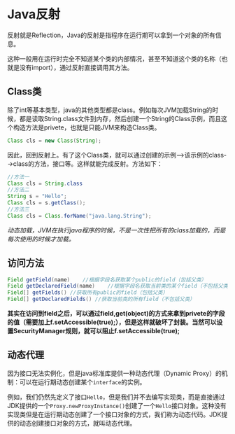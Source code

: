 # Java反射

反射就是Reflection，Java的反射是指程序在运行期可以拿到一个对象的所有信息。

这种一般用在运行时完全不知道某个类的内部情况，甚至不知道这个类的名称（也就是没有import），通过反射直接调用其方法。

## Class类

除了int等基本类型，java的其他类型都是class。例如每次JVM加载String的时候，都是读取String.class文件到内存，然后创建一个String的Class示例，而且这个构造方法是privete，也就是只能JVM来构造Class类。

```java
Class cls = new Class(String);
```

因此，回到反射上。有了这个Class类，就可以通过创建的示例-->该示例的class-->class的方法，接口等。这样就能完成反射。方法如下：

```java
//方法一
Class cls = String.class
//方法二
String s = "Hello";
Class cls = s.getClass();
//方法三
Class cls = Class.forName("java.lang.String");
```

*动态加载，JVM在执行java程序的时候，不是一次性把所有的class加载的，而是每次使用的时候才加载。*

## 访问方法

```java
Field getField(name)	//根据字段名获取某个public的field（包括父类）
Field getDeclaredField(name)	//根据字段名获取当前类的某个field（不包括父类）
Field[] getFields()	//获取所有public的field（包括父类）
Field[] getDeclaredFields()	//获取当前类的所有field（不包括父类）
```

**其实在访问到field之后，可以通过field,get(object)的方式来拿到privete的字段的值（需要加上f.setAccessible(true);），但是这样就破坏了封装。当然可以设置SecurityManager规则，就可以阻止f.setAccessible(true);**

## 动态代理

因为接口无法实例化，但是java标准库提供一种动态代理（Dynamic Proxy）的机制：可以在运行期动态创建某个`interface`的实例。

例如，我们仍然先定义了接口`Hello`，但是我们并不去编写实现类，而是直接通过JDK提供的一个`Proxy.newProxyInstance()`创建了一个`Hello`接口对象。这种没有实现类但是在运行期动态创建了一个接口对象的方式，我们称为动态代码。JDK提供的动态创建接口对象的方式，就叫动态代理。